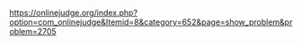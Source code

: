 https://onlinejudge.org/index.php?option=com_onlinejudge&Itemid=8&category=652&page=show_problem&problem=2705